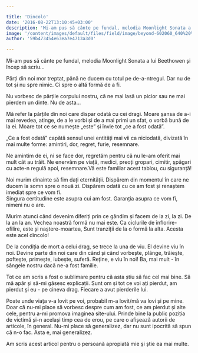 ```yaml
---

title: 'Dincolo'
date: '2016-08-22T13:10:45+03:00'
description: 'Mi-am pus să cânte pe fundal, melodia Moonlight Sonata a lui Beethowen și începsă scriu…Părți din noi mor treptat, până ne ducem cu totul pe de-a-ntregul. Dar nu de totși nu spre nimic. Ci spre o altă'
image: '/content/images/default/files/field/image/beyond-602060_640%20%281%29.jpg'
author: '59b473454e63ea7e4713a3d0'

---
```

<div class="kg-card-markdown"><p>Mi-am pus să cânte pe fundal, melodia Moonlight Sonata a lui Beethowen și încep să scriu…</p>
<p>Părți din noi mor treptat, până ne ducem cu totul pe de-a-ntregul. Dar nu de tot și nu spre nimic. Ci spre o altă formă de a fi.</p>
<p>Nu vorbesc de părțile corpului nostru, că ne mai lasă un picior sau ne mai pierdem un dinte. Nu de asta…</p>
<p>Mă refer la părțile din noi care dispar odată cu cei dragi. Moare șansa de a-i mai revedea, atinge, de a le vorbi și de a mai primi un sfat, o vorbă bună de la ei. Moare tot ce se numește „este” și învie  tot „ce a fost odată”.</p>
<p>„Ce a fost odată” capătă sensul unei entități mai vii ca niciodată, divizată în mai multe forme: amintiri, dor, regret, furie, resemnare.</p>
<p>Ne amintim de ei, ni se face dor, regretăm pentru că nu le-am oferit mai mult cât au trăit. Ne enervăm pe viață, medici, preoți gropari, cimitir, șpăgari cu acte-n regulă apoi, resemnare.Vă este familiar acest tablou, cu siguranță!</p>
<p>Noi murim dinainte să fim dați eternității. Dispărem din momentul în care ne ducem la somn spre o nouă zi. Dispărem odată cu ce am fost și renaștem imediat spre ce vom fi.<br />
Singura certitudine este asupra cui am fost. Garanția asupra ce vom fi, nimeni nu o are.</p>
<p>Murim atunci când devenim diferiți prin ce gândim și facem de la zi, la zi. De la an la an. Vechea noastră formă nu mai este. Ca ciclurile de înflorire-ofilire, este și naștere-moartea, Sunt tranziții de la o formă la alta. Acesta este acel dincolo!</p>
<p>De la condiția de mort a celui drag, se trece la una de viu. El devine viu în noi. Devine parte din noi care din când și când vorbește, plânge, trăiește, poftește, primește, iubește, suferă. Reține, e viu în noi! Ba, mai mult - în sângele nostru dacă ne-a fost familie.</p>
<p>Tot ce am scris a fost o sublimare pentru că asta știu să fac cel mai bine. Să mă apăr și să-mi găsesc explicații. Sunt om și tot ce voi ați pierdut, am pierdut și eu - pe cineva drag. Fiecare a avut pierderile lui.</p>
<p>Poate unde viața v-a lovit pe voi, probabil m-a lovit/mă va lovi și pe mine. Doar că nu-mi place să vorbesc despre cum am fost, ce am pierdut și alte cele, pentru a-mi promova imaginea site-ului. Prinde bine la public poziția de victimă și-n același timp cea de erou, pe care o afișează autorii de articole, în general. Nu-mi place să generalizez, dar nu sunt ipocrită să spun că n-o fac. Asta e, mai generalizez.</p>
<p>Am scris acest articol pentru o persoană apropiată mie și știe ea mai multe.<br />
 </p>
</div>
